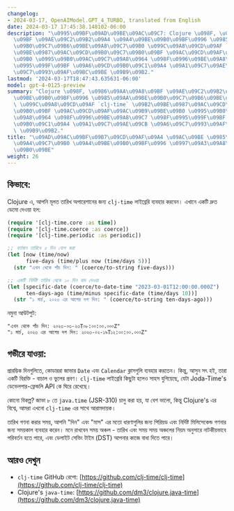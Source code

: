 ```yaml
---
changelog:
- 2024-03-17, OpenAIModel.GPT_4_TURBO, translated from English
date: 2024-03-17 17:45:38.148102-06:00
description: "\u0995\u09BF\u09AD\u09BE\u09AC\u09C7: Clojure \u098F, \u0986\u09AA\u09A8\
  \u09BF \u09AE\u09C2\u09B2\u09A4 \u09A4\u09BE\u09B0\u09BF\u0996 \u0985\u09AA\u09BE\
  \u09B0\u09C7\u09B6\u09BE\u09A8\u09C7\u09B0 \u099C\u09A8\u09CD\u09AF `clj-time` \u09B2\
  \u09BE\u0987\u09AC\u09CD\u09B0\u09C7\u09B0\u09BF \u09AC\u09CD\u09AF\u09AC\u09B9\u09BE\
  \u09B0 \u0995\u09B0\u09AC\u09C7\u09A8\u0964 \u098F\u0996\u09BE\u09A8\u09C7 \u098F\
  \u0995\u099F\u09BF \u09A6\u09CD\u09B0\u09C1\u09A4 \u09A1\u09C7\u09AE\u09CB \u09A6\
  \u09C7\u0993\u09AF\u09BC\u09BE \u09B9\u09B2."
lastmod: '2024-03-17T18:47:43.635631-06:00'
model: gpt-4-0125-preview
summary: "Clojure \u098F, \u0986\u09AA\u09A8\u09BF \u09AE\u09C2\u09B2\u09A4 \u09A4\
  \u09BE\u09B0\u09BF\u0996 \u0985\u09AA\u09BE\u09B0\u09C7\u09B6\u09BE\u09A8\u09C7\u09B0\
  \ \u099C\u09A8\u09CD\u09AF `clj-time` \u09B2\u09BE\u0987\u09AC\u09CD\u09B0\u09C7\
  \u09B0\u09BF \u09AC\u09CD\u09AF\u09AC\u09B9\u09BE\u09B0 \u0995\u09B0\u09AC\u09C7\
  \u09A8\u0964 \u098F\u0996\u09BE\u09A8\u09C7 \u098F\u0995\u099F\u09BF \u09A6\u09CD\
  \u09B0\u09C1\u09A4 \u09A1\u09C7\u09AE\u09CB \u09A6\u09C7\u0993\u09AF\u09BC\u09BE\
  \ \u09B9\u09B2."
title: "\u09AD\u09AC\u09BF\u09B7\u09CD\u09AF\u09A4 \u09AC\u09BE \u0985\u09A4\u09C0\
  \u09A4\u09C7\u09B0 \u09A4\u09BE\u09B0\u09BF\u0996 \u0997\u09A3\u09A8\u09BE \u0995\
  \u09B0\u09BE"
weight: 26
---
```


## কিভাবে:
Clojure এ, আপনি মূলত তারিখ অপারেশানের জন্য `clj-time` লাইব্রেরি ব্যবহার করবেন। এখানে একটি দ্রুত ডেমো দেওয়া হল:

```clojure
(require '[clj-time.core :as time])
(require '[clj-time.coerce :as coerce])
(require '[clj-time.periodic :as periodic])

;; বর্তমান তারিখে ৫ দিন যোগ করা 
(let [now (time/now)
      five-days (time/plus now (time/days 5))]
  (str "এখন থেকে পাঁচ দিন: " (coerce/to-string five-days)))

;; একটি নির্দিষ্ট তারিখ থেকে ১০ দিন বাদ দেওয়া
(let [specific-date (coerce/to-date-time "2023-03-01T12:00:00.000Z")
      ten-days-ago (time/minus specific-date (time/days 10))]
  (str "১ মার্চ, ২০২৩ এর আগের দশ দিন: " (coerce/to-string ten-days-ago)))
```

নমুনা আউটপুট:
```
"এখন থেকে পাঁচ দিন: ২০২৩-০৩-২৩T০৮:০০:০০.০০০Z"
"১ মার্চ, ২০২৩ এর আগের দশ দিন: ২০২৩-০২-১৯T১২:০০:০০.০০০Z"
```

## গভীরে যাওয়া:
প্রারম্ভিক দিনগুলিতে, কোডাররা জাভার `Date` এবং `Calendar` ক্লাসগুলি ব্যবহার করতেন। কিন্তু, আসুন সৎ হই, তারা একটি বিরক্তি - বাচাল ও ভুলের প্রবণ। `clj-time` লাইব্রেরি কিছুটা হলেও সাহস যুগিয়েছে, যেটা Joda-Time's ডেভেলপার-ফ্রেন্ডলি API কে ঘিরে রেখেছে।

কোনো বিকল্প? জাভা ৮ তে `java.time` (JSR-310) চালু করা হয়, যা বেশ ভালো, কিন্তু Clojure's এর বিশ্বে, আমরা এখনো `clj-time` এর সাথে আরামদায়ক।

তারিখ গণনা করার সময়, আপনি "দিন" এবং "মাস" এর মতো ধারণাগুলির জন্য পিরিয়ড এবং নির্দিষ্ট মিলিসেকেন্ড গণনার জন্য সময়কাল ব্যবহার করেন। মনে রাখবেন সময় অঞ্চল - তারিখ এবং সময় সময় অঞ্চলের নিয়ম অনুসারে নাটকীয়ভাবে পরিবর্তন হতে পারে, এবং ডেলাইট সেভিং টাইম (DST) আপনার কাজে বাধা দিতে পারে।

## আরও দেখুন
- `clj-time` GitHub রেপো: [https://github.com/clj-time/clj-time](https://github.com/clj-time/clj-time)
- Clojure's `java-time`: [https://github.com/dm3/clojure.java-time](https://github.com/dm3/clojure.java-time)
